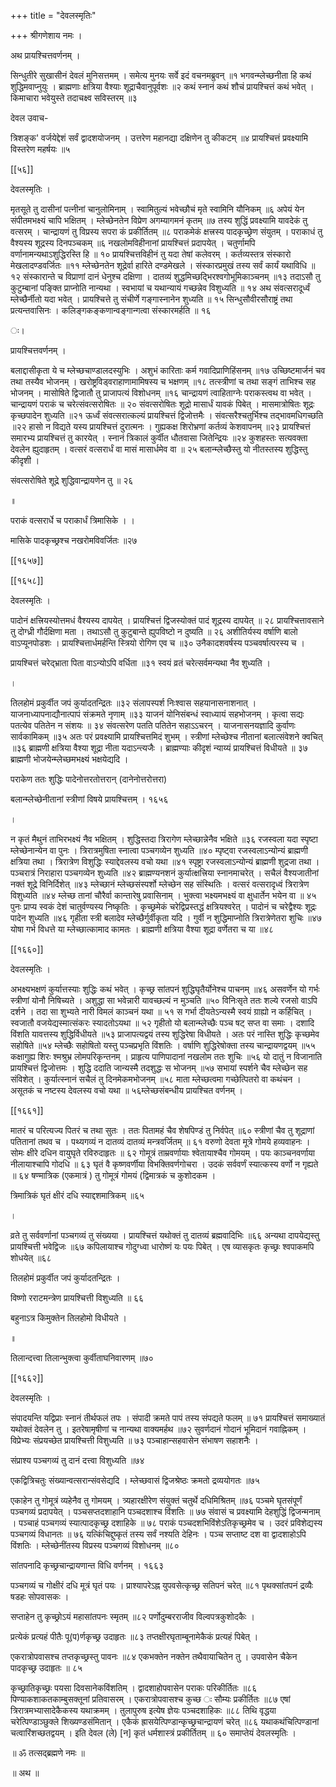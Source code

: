 +++
title = "देवलस्मृतिः"

+++
श्रीगणेशाय नमः । 

अथ प्रायश्चित्तवर्णनम् । 

सिन्धुतीरे सुखासीनं देवलं मुनिसत्तमम् । समेत्य मुनयः सर्वे इदं वचनमब्रुवन् ॥१ भगवन्म्लेच्छनीता हि कथं शुद्धिमवाप्नुयुः । ब्राह्मणाः क्षत्रिया वैश्याः शूद्राचैवानुपूर्वशः ॥२ कथं स्नानं कथं शौचं प्रायश्चित्तं कथं भवेत् । किमाचारा भवेयुस्ते तदाचक्ष्व सविस्तरम् ॥३ 

देवल उवाच- 

त्रिशङ्क' वर्जयेद्देशं सर्वं द्वादशयोजनम् । उत्तरेण महानद्या दक्षिणेन तु कीकटम् ॥४ प्रायश्चित्तं प्रवक्ष्यामि विस्तरेण महर्षयः ॥५ 

[[५६]]

देवलस्मृतिः । 

मृतसूते तु दासीनां पत्नीनां चानुलोमिनाम् । स्वामितुल्यं भवेच्छौचं मृते स्वामिनि यौनिकम् ॥६ अपेयं येन संपीतमभक्ष्यं चापि भक्षितम् । म्लेच्छेनतेन विप्रेण अगम्यागमनं कृतम् ॥७ तस्य शुद्धिं प्रवक्ष्यामि यावदेकं तु वत्सरम् । चान्द्रायणं तु विप्रस्य सपरा कं प्रकीर्तितम् ॥८ पराकमेकं क्षत्त्रस्य पादकृच्छ्रेण संयुतम् । पराकाधं तु वैश्यस्य शूद्रस्य दिनपञ्चकम् ॥६ नखलोमविहीनानां प्रायश्चित्तं प्रदापयेत् । चतुर्णामपि वर्णानामन्यथाऽशुद्धिरस्ति हि ॥ १० प्रायश्चित्तविहीनं तु यदा तेषां कलेवरम् । कर्तव्यस्तत्र संस्कारो मेखलादण्डवर्जितः ॥११ म्लेच्छेनतेन शूद्रेर्वा हारिते दण्डमेखले । संस्कारप्रमुखं तस्य सर्वं कार्यं यथाविधि ॥ १२ संस्कारान्ते च विप्राणां दानं धेनुश्च दक्षिणा । दातव्यं शुद्धमिच्छद्भिरश्वगोभूमिकाञ्चनम् ॥१३ तदाऽसौ तु कुटुम्बानां पङ्क्ति प्राप्नोति नान्यथा । स्वभायां च यथान्यायं गच्छन्नेव विशुध्यति ॥ १४ अथ संवत्सरादूर्ध्वं म्लेच्छैर्नीतो यदा भवेत् । प्रायश्चित्ते तु संचीर्णे गङ्गास्नानेन शुध्यति ॥ १५ सिन्धुसौवीरसौराष्ट्रं तथा प्रत्यन्तवासिनः । कलिङ्गकङ्कणान्वङ्गान्गत्वा संस्कारमर्हति ॥ १६ 

ः। 

प्रायश्चित्तवर्णनम् । 

बलाद्दासीकृता ये च म्लेच्छचाण्डालदस्युभिः । अशुभं कारिताः कर्म गवादिप्राणिहिंसनम् ॥१७ उच्छिष्टमार्जनं चव तथा तस्यैव भोजनम् । खरोष्ट्रविड्वराहाणामामिषस्य च भक्षणम् ॥१८ तत्स्त्रीणां च तथा सङ्गं ताभिश्च सह भोजनम् । मासोषिते द्विजातौ तु प्राजापत्यं विशोधनम् ॥१६ चान्द्रायणं त्वाहिताग्नेः पराकस्त्वथ वा भवेत् । चान्द्रायणं पराकं च चरेत्संवत्सरोषितः ॥ २० संवत्सरोषितः शूद्रो मासार्धं यावकं पिबेत् । मासमात्रोषितः शूद्रः कृच्छपादेन शुध्यति ॥२१ ऊर्ध्वं संवत्सरात्कल्यं प्रायश्चित्तं द्विजोत्तमैः । संवत्सरैश्चतुर्भिश्च तद्भावमधिगच्छति ॥२२ हासो न विद्यते यस्य प्रायश्चित्तं दुरात्मनः । गुह्यकक्ष शिरोभ्रणां कर्तव्यं केशवापनम् ॥२३ प्रायश्चित्तं समारभ्य प्रायश्चित्तं तु कारयेत् । स्नानं त्रिकालं कुर्वीत धौतवासा जितेन्द्रियः ॥२४ कुशहस्तः सत्यवक्ता देवलेन ह्युदाहृतम् । वत्सरं वत्सरार्धं वा मासं मासार्धमेव वा ॥ २५ बलान्म्लेच्छैस्तु यो नीतस्तस्य शुद्धिस्तु कीदृशी । 

संवत्सरोषिते शूद्रे शुद्धिवान्द्रायणेन तु ॥ २६ 

॥ 

पराकं वत्सरार्धे च पराकार्धं त्रिमासिके । । 

मासिके पादकृच्छ्रश्च नखरोमविवर्जितः ॥२७ 

[[१६५७]]

[[१६५८]]

देवलस्मृतिः । 

पादोनं क्षत्त्रियस्योत्तमधं वैश्यस्य दापयेत् । प्रायश्चित्तं द्विजस्योक्तं पादं शूद्रस्य दापयेत् ॥ २८ प्रायश्चित्तावसाने तु दोग्ध्री गौर्दक्षिणा मता । तथाऽसौ तु कुटुबान्ते ह्युपविष्टो न दुष्यति ॥ २६ अशीतिर्यस्य वर्षाणि बालो वाऽप्यूनपोडशः । प्रायश्चित्तार्धमर्हन्ति स्त्रियो रोगिण एव च ॥३० उनैकादशवर्षस्य पञ्चवर्षात्परस्य च । 

प्रायश्चित्तं चरेद्भ्राता पिता वाऽन्योऽपि वर्धिता ॥३१ स्वयं व्रतं चरेत्सर्वमन्यथा नैव शुध्यति । 

। 

तिलहोमं प्रकुर्वीत जपं कुर्यादतन्द्रितः ॥३२ संलापस्पर्श निःश्वास सहयानासनाशनात् । याजनाध्यापनाद्यौनात्पापं संक्रमते नृणाम् ॥३३ याजनं योनिसंबन्धं स्वाध्यायं सहभोजनम् । कृत्वा सद्यः पतत्येव पतितेन न संशयः ॥ ३४ संवत्सरेण पतति पतितेन सहाऽऽचरन् । याजनासनयज्ञादि कुर्वाणः सार्वकामिकम् ॥३५ अतः परं प्रवक्ष्यामि प्रायश्चित्तमिदं शुभम् । स्त्रीणां म्लेच्छेश्च नीतानां बलात्संवेशने क्वचित् ॥३६ ब्राह्मणी क्षत्रिया वैश्या शूद्रा नीता यदाऽन्त्यजैः । ब्राह्मण्याः कीदृशं न्याय्यं प्रायश्चित्तं विधीयते ॥ ३७ ब्राह्मणी भोजयेन्म्लेच्छमभक्ष्यं भक्षयेद्यदि । 

पराकेण ततः शुद्धिः पादेनोत्तरतोत्तरान् (दानेनोत्तरोत्तरा) 

बलान्म्लेच्छेनीतानां स्त्रीणां विषये प्रायश्चित्तम् । १६५६ 

। 

न कृतं मैथुनं ताभिरभक्ष्यं नैव भक्षितम् । शुद्धिस्तदा त्रिरागेण म्लेच्छान्नेनैव भक्षिते ॥३६ रजस्वला यदा स्पृष्टा म्लेच्छेनान्येन वा पुनः । त्रिरात्रमुषिता स्नात्वा पञ्चगव्येन शुध्यति ॥४० म्पृष्ट्वा रजस्वलाऽन्योन्यं ब्राह्मणी क्षत्रिया तथा । त्रिरात्रेण विशुद्धिः स्याद्देवलस्य वचो यथा ॥४१ स्पृष्ट्रा रजस्वलाऽन्योन्यं ब्राह्मणी शुद्रजा तथा । पञ्चरात्रं निराहारा पञ्चगव्येन शुध्यति ॥४२ ब्राह्मण्यनशनं कुर्यात्क्षत्त्रिया स्नानमाचरेत् । सचैलं वैश्यजातीनां नक्तं शूद्रे विनिर्दिशेत् ॥४३ म्लेच्छानं म्लेच्छसंस्पर्शो म्लेच्छेन सह संस्थितिः । वत्सरं वत्सरादृध्वं त्रिरात्रेण विशुध्यति ॥४४ म्लेच्छ तानां चौरैर्वा कान्तारेषु प्रवासिनाम् । भुक्त्वा भक्ष्यमभक्ष्यं वा क्षुधार्तेन भयेन वा ॥ ४५ पुनः प्राप्य स्वकं देशं चातुर्वण्यस्य निष्कृतिः । कृच्छ्रमेकं चरेद्विप्रस्तद्धं क्षत्रियश्वरेत् । पादोनं च चरेद्वैश्यः शूद्रः पादेन शुध्यति ॥४६ गृहीता स्त्री बलादेव म्लेच्छैर्गुर्वीकृता यदि । गुर्वी न शुद्धिमाप्नोति त्रिरात्रेणेतरा शुचिः ॥४७ योषा गर्भ विधत्ते या म्लेच्छात्कामाद कामतः । ब्राह्मणी क्षत्रिया वैश्या शूद्रा वर्णेतरा च या ॥४८ 

[[१६६०]]

देवलस्मृतिः । 

अभक्ष्यभक्षणं कुर्यात्तस्याः शुद्धिः कथं भवेत् । कृच्छ्र सांतपनं शुद्धिघृतैर्योनेश्च पाचनम् ॥४६ असवर्णेन यो गर्भः स्त्रीणां योनौ निषिच्यते । अशुद्धा सा भवेन्नारी यावच्छल्यं न मुञ्चति ॥५० विनिःसृते ततः शल्ये रजसो वाऽपि दर्शने । तदा सा शुभ्यते नारी विमलं काञ्चनं यथा ॥ ५१ स गर्भा दीयतेऽन्यस्मै स्वयं ग्राह्यो न कर्हिचित् । स्वजातौ वजयेद्यस्मात्संकरः स्यादतोऽयथा ॥ ५२ गृहीतो यो बलान्म्लेच्छैः पञ्च षट् सप्त वा समाः । दशादि विंशति यावत्तस्य शुद्धिर्विधीयते ॥५३ प्राजापत्यद्वयं तस्य शुद्धिरेषा विधीयते । अतः परं नास्ति शुद्धिः कृच्छमेव सहोषिते ॥५४ म्लेच्छैः सहोषितो यस्तु पञ्चप्रभृति विंशतिः । वर्षाणि शुद्धिरेषोक्ता तस्य चान्द्रायणद्वयम् ॥५५ कक्षागुह्य शिरः श्मश्रुभ्र लोमपरिकृन्तनम् । प्राहृत्य पाणिपादानां नखलोम ततः शुचिः ॥५६ यो दातुं न विजानाति प्रायश्चित्तं द्विजोत्तमः । शुद्धि ददाति जान्यस्मै तदशुद्धः स भोजनम् ॥५७ सभायां स्पर्शने चैव म्लेच्छेन सह संविशेत् । कुर्यात्स्नानं सचैलं तु दिनमेकमभोजनम् ॥५८ माता म्लेच्छत्वमा गच्छेत्पितरो वा कथंचन । असूतकं च नष्टस्य देवलस्य वचो यथा ॥ ५६म्लेच्छसंबन्धीय प्रायश्चित वर्णनम् । 

[[१६६१]]

मातरं च परित्यज्य पितरं च तथा सुतः । ततः पितामहं चैव शेषपिण्डं तु निर्वपेत् ॥६० स्त्रीणां चैव तु शूद्राणां पतितानां तथव च । पथ्यगव्यं न दातव्यं दातव्यं मन्त्रवर्जितम् ॥ ६१ वरुणो देवता मूत्रे गोमये हव्यवाहनः । सोमः क्षीरे दधिन वायुघृते रविरुदाहृतः ॥ ६२ गोमूत्रं ताम्रवर्णायाः श्वेतायाश्चैव गोमयम् । पयः काञ्चनवर्णाया नीलायाश्चापि गोदधि ॥ ६३ घृतं वै कृष्णवर्णीया विभक्तिवर्णगोचरा । उदकं सर्ववर्णं स्यात्कस्य वर्णो न गृह्यते ॥ ६४ षण्मात्रिक (एकमात्रं ) तु गोमूत्रं गोमयं (द्विमात्रकं च कुशोदकम । 

त्रिमात्रिकं घृतं क्षीरं दधि स्याद्दशमात्रिकम् ॥६५ 

। 

व्रते तु सर्ववर्णानां पञ्चगव्यं तु संख्यया । प्रायश्चित्तं यथोक्तं तु दातव्यं ब्रह्मवादिभिः ॥६६ अन्यथा दापयेद्यस्तु प्रायश्चित्ती भवेद्विजः ॥६७ कपिलायाश्च गोदुग्ध्वा धारोष्णं यः पयः पिबेत् । एष व्यासकृतः कृच्छ्रः श्वपाकमपि शोधयेत् ॥६८ 

तिलहोमं प्रकुर्वीत जपं कुर्यादतन्द्रितः । 

विष्णो रराटमन्त्रेण प्रायश्चित्ती विशुध्यति ॥ ६६ 

बहुनाऽत्र किमुक्तेन तिलहोमो विधीयते । 

॥ 

तिलान्दत्त्वा तिलान्भुक्त्वा कुर्वीताघनिवारणम् ॥७० 

[[१६६२]]

देवलस्मृतिः । 

संपादयन्ति यद्विप्राः स्नानं तीर्थफलं तपः । संपादी क्रमते पापं तस्य संपद्यते फलम् ॥ ७१ प्रायश्चित्तं समाख्यातं यथोक्तं देवलेन तु । इतरेषामृषीणां च नान्यथा वाक्यमर्हथ ॥७२ सुवर्णदानं गोदानं भूमिदानं गवाह्निकम् । विप्रेभ्यः संप्रयच्छेत प्रायश्चित्ती विशुध्यति ॥ ७३ पञ्चाहान्सहवासेन संभाषण सहाशनैः । 

संप्राश्य पञ्चगव्यं तु दानं दत्त्वा विशुध्यति ॥७४ 

एकद्वित्रिचतुः संख्यान्वत्सरान्संवसेद्यदि । म्लेच्छवासं द्विजश्रेष्ठः क्रमतो द्रव्ययोगतः ॥७५ 

एकाहेन तु गोमूत्रं व्यहेनैव तु गोमयम् । त्र्यहारक्षीरेण संयुक्तं चतुर्थे दधिमिश्रितम् ॥७६ पञ्चमे घृतसंपूर्णं पञ्चगव्यं प्रदापयेत् । पञ्चसप्तदशाहानि पञ्चदशाश्च विंशतिः ॥ ७७ संवासं च प्रवक्ष्यामि देहशुद्धिं द्विजन्मनाम् । पञ्चाहं पञ्चगव्यं स्यात्पादकृच्छ्र दशाहिके ॥ ७८ पराकं पञ्चदशभिविंशेऽतिकृच्छ्रमेव च । उदरं प्रविशेद्यस्य पञ्चगव्यं विधानतः ॥ ७६ यत्किंचिद्दुष्कृतं तस्य सर्वं नश्यति देहिनः । पञ्च सप्ताष्ट दश वा द्वादशाहोऽपि विंशतिः । म्लेच्छेनींतस्य विप्रस्य पञ्चगव्यं विशोधनम् ॥८० 

सांतपनादि कृच्छ्रचान्द्रायणान्त विधि वर्णनम् । १६६३ 

पञ्चगव्यं च गोक्षीरं दधि मूत्रं घृतं पयः । प्राश्यापरेऽह्न युपवसेत्कृच्छ्र सतिपनं चरेत् ॥८१ पृथक्सांतपनं द्रव्यैः षडहः सोपवासकः । 

सप्ताहेन तु कृच्छ्रोऽयं महासांतपनः स्मृतम् ॥८२ पर्णोदुम्बरराजीव विल्वपत्रकुशोदकैः । 

प्रत्येकं प्रत्यहं पीतैः पू(प)र्णकृच्छ्र उदाहृतः ॥८३ तप्तक्षीरघृताम्बूनामेकैकं प्रत्यहं पिबेत् । 

एकरात्रोपवासश्च तप्तकृच्छ्रस्तु पावनः ॥८४ एकभक्तेन नक्तेन तथैवायाचितेन तु । उपवासेन चैकेन पादकृच्छ्र उदाहृतः ॥ ८५ 

कृच्छ्रातिकृच्छ्रः पयसा दिवसानेकविंशतिम् । द्वादशाहोपवासेन पराकः परिकीर्तितः ॥८६ पिण्याकशाकतकाम्बुसक्तूनां प्रतिवासरम् । एकरात्रोपवासश्च कुच्छ ः सौम्यः प्रकीर्तितः ॥८७ एषां त्रिरात्रमभ्यासादेकैकस्य यथाक्रमम् । तुलापुरुष इत्येष ज्ञेयः पञ्चदशाहिकः ॥८८ तिथि वृद्धया चरेत्पिण्डाञ्छुक्ले शिख्यण्डसंमितान् । एकैकं ह्रासयेत्पिण्डान्कृच्छ्रचान्द्रायणं चरेत् ॥८६ यथाकथंचित्पिण्डानां चत्वारिंशच्छतद्वयम् । इति देवल (ले) [न] कृतं धर्मशास्त्रं प्रकीर्तितम् ॥ ६० समाप्तेयं देवलस्मृतिः । 

॥ ॐ तत्सद्ब्रह्मणे नमः ॥ 

॥ अथ ॥ 
